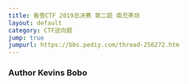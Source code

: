 ```yaml
---
title: 看雪CTF 2019总决赛 第二题 南充茶坊
layout: default
category: CTF逆向题
jump: true
jumpurl: https://bbs.pediy.com/thread-256272.htm
---
```


### Author Kevins Bobo

